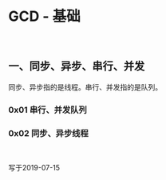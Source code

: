 # GCD - 基础

<br>

## 一、同步、异步、串行、并发


同步、异步指的是线程。串行、并发指的是队列。


### 0x01 串行、并发队列


### 0x02 同步、异步线程



<br>

写于2019-07-15

<br>

